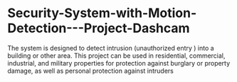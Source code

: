 # Security-System-with-Motion-Detection---Project-Dashcam

The system is designed to detect intrusion (unauthorized entry ) into a building or other area. This project can be used in residential, commercial, industrial, and military properties for protection against burglary or property damage, as well as personal protection against intruders
